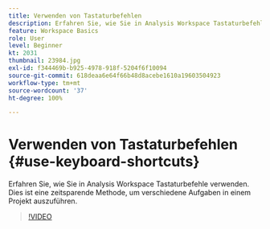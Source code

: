 ```yaml
---
title: Verwenden von Tastaturbefehlen
description: Erfahren Sie, wie Sie in Analysis Workspace Tastaturbefehle verwenden
feature: Workspace Basics
role: User
level: Beginner
kt: 2031
thumbnail: 23984.jpg
exl-id: f344469b-b925-4978-918f-5204f6f10094
source-git-commit: 618deaa6e64f66b48d8acebe1610a19603504923
workflow-type: tm+mt
source-wordcount: '37'
ht-degree: 100%

---
```


# Verwenden von Tastaturbefehlen {#use-keyboard-shortcuts}

Erfahren Sie, wie Sie in Analysis Workspace Tastaturbefehle verwenden. Dies ist eine zeitsparende Methode, um verschiedene Aufgaben in einem Projekt auszuführen.

>[!VIDEO](https://video.tv.adobe.com/v/41381/?quality=12&learn=on&captions=ger)
